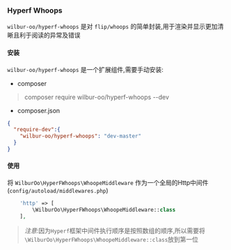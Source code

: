 ### Hyperf Whoops

`wilbur-oo/hyperf-whoops` 是对 `flip/whoops` 的简单封装,用于渲染并显示更加清晰且利于阅读的异常及错误

#### 安装
`wilbur-oo/hyperf-whoops` 是一个扩展组件,需要手动安装:

- composer
> composer require wilbur-oo/hyperf-whoops --dev

- composer.json
```json
{
  "require-dev":{
    "wilbur-oo/hyperf-whoops": "dev-master"
  }
}

```


#### 使用
将 `WilburOo\HyperFWhoops\WhoopeMiddleware` 作为一个全局的Http中间件(`config/autoload/middlewares.php`)
```php
    'http' => [
		\WilburOo\HyperFWhoops\WhoopeMiddleware::class
    ],
```
> *注意*:因为`Hyperf`框架中间件执行顺序是按照数组的顺序,所以需要将`\WilburOo\HyperFWhoops\WhoopeMiddleware::class`放到第一位


